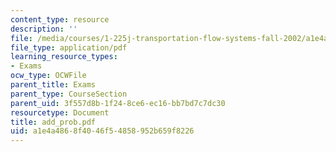 ```yaml
---
content_type: resource
description: ''
file: /media/courses/1-225j-transportation-flow-systems-fall-2002/a1e4a4868f4046f54858952b659f8226_add_prob.pdf
file_type: application/pdf
learning_resource_types:
- Exams
ocw_type: OCWFile
parent_title: Exams
parent_type: CourseSection
parent_uid: 3f557d8b-1f24-8ce6-ec16-bb7bd7c7dc30
resourcetype: Document
title: add_prob.pdf
uid: a1e4a486-8f40-46f5-4858-952b659f8226
---
```

